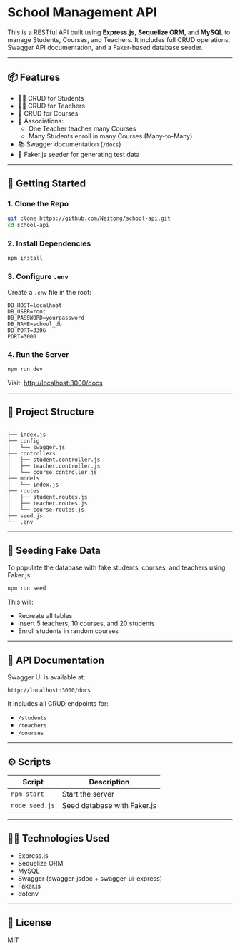 # School Management API

This is a RESTful API built using **Express.js**, **Sequelize ORM**, and **MySQL** to manage Students, Courses, and Teachers. It includes full CRUD operations, Swagger API documentation, and a Faker-based database seeder.

---

## 📦 Features

- 🧑‍🎓 CRUD for Students
- 🧑‍🏫 CRUD for Teachers
- 📘 CRUD for Courses
- 🔁 Associations:
  - One Teacher teaches many Courses
  - Many Students enroll in many Courses (Many-to-Many)
- 📚 Swagger documentation (`/docs`)
- 🧪 Faker.js seeder for generating test data

---

## 🚀 Getting Started

### 1. Clone the Repo

```bash
git clone https://github.com/Neitong/school-api.git
cd school-api
```

### 2. Install Dependencies

```bash
npm install
```

### 3. Configure `.env`

Create a `.env` file in the root:

```env
DB_HOST=localhost
DB_USER=root
DB_PASSWORD=yourpassword
DB_NAME=school_db
DB_PORT=3306
PORT=3000
```

### 4. Run the Server

```bash
npm run dev
```

Visit: [http://localhost:3000/docs](http://localhost:3000/api-docs)

---

## 📂 Project Structure

```
.
├── index.js
├── config
│   └── swagger.js
├── controllers
│   ├── student.controller.js
│   ├── teacher.controller.js
│   └── course.controller.js
├── models
│   └── index.js
├── routes
│   ├── student.routes.js
│   ├── teacher.routes.js
│   └── course.routes.js
├── seed.js
└── .env
```

---

## 🧪 Seeding Fake Data

To populate the database with fake students, courses, and teachers using Faker.js:

```bash
npm run seed
```

This will:
- Recreate all tables
- Insert 5 teachers, 10 courses, and 20 students
- Enroll students in random courses

---

## 📘 API Documentation

Swagger UI is available at:

```
http://localhost:3000/docs
```

It includes all CRUD endpoints for:

- `/students`
- `/teachers`
- `/courses`

---

## ⚙️ Scripts

| Script        | Description            |
|---------------|------------------------|
| `npm start`   | Start the server       |
| `node seed.js`| Seed database with Faker.js |

---

## 🧑‍💻 Technologies Used

- Express.js
- Sequelize ORM
- MySQL
- Swagger (swagger-jsdoc + swagger-ui-express)
- Faker.js
- dotenv

---

## 📄 License

MIT
